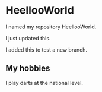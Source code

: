 # HeellooWorld
I named my repository HeellooWorld.

I just updated this.

I added this to test a new branch.

## My hobbies

I play darts at the national level.
